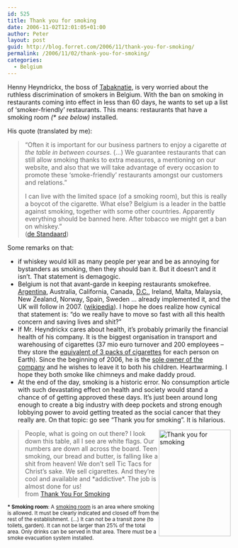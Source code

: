 ```yaml
---
id: 525
title: Thank you for smoking
date: 2006-11-02T12:01:05+01:00
author: Peter
layout: post
guid: http://blog.forret.com/2006/11/thank-you-for-smoking/
permalink: /2006/11/02/thank-you-for-smoking/
categories:
  - Belgium
---
```

Henny Heyndrickx, the boss of [Tabaknatie](http://www.tabaknatie.be), is very worried about the ruthless discrimination of smokers in Belgium. With the ban on smoking in restaurants coming into effect in less than 60 days, he wants to set up a list of &#8216;smoker-friendly&#8217; restaurants. This means: restaurants that have a smoking room _(* see below)_ installed.

His quote (translated by me):

> &#8220;Often it is important for our business partners to enjoy a cigarette _at the table in between courses_. (&#8230;) We guarantee restaurants that can still allow smoking thanks to extra measures, a mentioning on our website, and also that we will take advantage of every occasion to promote these &#8216;smoke-friendly&#8217; restaurants amongst our customers and relations.&#8221;
> 
> I can live with the limited space (of a smoking room), but this is really a boycot of the cigarette. What else? Belgium is a leader in the battle against smoking, together with some other countries. Apparently everything should be banned here. After tobacco we might get a ban on whiskey.&#8221;  
> ([de Standaard](http://www.standaard.be/Artikel/Detail.aspx?artikelId=GEG13V83E))

<!--more-->

  
Some remarks on that:

  * if whiskey would kill as many people per year and be as annoying for bystanders as smoking, then they should ban it. But it doesn&#8217;t and it isn&#8217;t. That statement is demagogic.
  * Belgium is not that avant-garde in keeping restaurants smokefree. [Argentina](http://tangospam.typepad.com/tangospam_la_vida_con_deb/2006/10/buenos_airesair.html), Australia, California, Canada, [D.C.](http://www.washingtonpost.com/wp-dyn/content/article/2006/01/04/AR2006010401310.html), Ireland, Malta, Malaysia, New Zealand, Norway, Spain, Sweden &#8230; already implemented it, and the UK will follow in 2007. ([wikipedia](http://en.wikipedia.org/wiki/List_of_smoking_bans)). I hope he does realize how cynical that statement is: &#8220;do we really have to move so fast with all this health concern and saving lives and shit?&#8221;
  * If Mr. Heyndrickx cares about health, it&#8217;s probably primarily the financial health of his company. It is the biggest organisation in transport and warehousing of cigarettes (37 mio euro turnover and 200 employees &#8211; they store the [equivalent of 3 packs of cigarettes](http://www.vilt.be/nieuwsarchief/detail.phtml?id=8500) for each person on Earth). Since the beginning of 2006, he is the [sole owner of the company](http://www.express.be/zint/dvp_articles.ArticleDetail?ArtikelIdA=25683) and he wishes to leave it to both his children. Heartwarming. I hope they both smoke like chimneys and make daddy proud.
  * At the end of the day, smoking is a historic error. No consumption article with such devastating effect on health and society would stand a chance of of getting approved these days. It&#8217;s just been around long enough to create a big industry with deep pockets and strong enough lobbying power to avoid getting treated as the social cancer that they really are. On that topic: go see &#8220;Thank you for smoking&#8221;. It is hilarious.

> [<img  src="http://static.flickr.com/106/286694203_f3ce85225a_m.jpg" style="float: right" width="162" height="240" alt="Thank you for smoking" />](http://www.flickr.com/photos/pforret/286694203/ "Photo Sharing")People, what is going on out there? I look down this table, all I see are white flags. Our numbers are down all across the board. Teen smoking, our bread and butter, is falling like a shit from heaven! We don&#8217;t sell Tic Tacs for Christ&#8217;s sake. We sell cigarettes. And they&#8217;re cool and available and \*addictive\*. The job is almost done for us!  
> from [Thank You For Smoking](http://www.imdb.com/title/tt0427944/)

<small><strong>* Smoking room</strong>: A <a href="https://portal.health.fgov.be/pls/portal/internet.glossary_display.show?p_term_id=1864&#038;p_lang=en">smoking room</a> is an area where smoking is allowed. It must be clearly indicated and closed off from the rest of the establishment. (&#8230;) It can not be a transit zone (to toilets, garden). It can not be larger than 25% of the total area. Only drinks can be served in that area. There must be a smoke evacuation system installed.</small>